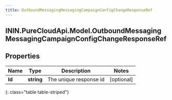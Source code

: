 ```yaml
---
title: OutboundMessagingMessagingCampaignConfigChangeResponseRef
---
```

## ININ.PureCloudApi.Model.OutboundMessagingMessagingCampaignConfigChangeResponseRef

## Properties

|Name | Type | Description | Notes|
|------------ | ------------- | ------------- | -------------|
| **Id** | **string** | The unique response id | [optional] |
{: class="table table-striped"}


